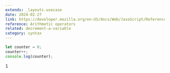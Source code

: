 ```yaml
---
extends: _layouts.usecase
date: 2024-02-27
link: https://developer.mozilla.org/en-US/docs/Web/JavaScript/Reference/Operators/Arithmetic_Operators
reference: Arithmetic operators
related: decrement-a-variable
category: syntax
---
```


```javascript
let counter = 0;
counter++;
console.log(counter);
```

<pre class="output">1</pre>
